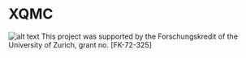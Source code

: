 # XQMC

![alt text](https://upload.wikimedia.org/wikipedia/de/thumb/8/89/Universit%C3%A4t_Z%C3%BCrich_logo.svg/1200px-Universit%C3%A4t_Z%C3%BCrich_logo.svg.png)
This project was supported by the Forschungskredit of the University of Zurich, grant
no. [FK-72-325]

